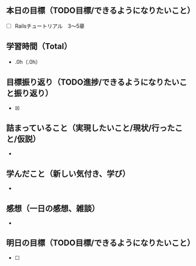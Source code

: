## 本日の目標（TODO目標/できるようになりたいこと）
- [ ] Railsチュートリアル　3〜5章
　
## 学習時間（Total）
- .0h（.0h）

## 目標振り返り（TODO進捗/できるようになりたいこと振り返り）
- [x]

##  詰まっていること（実現したいこと/現状/行ったこと/仮説）
-

## 学んだこと（新しい気付き、学び）
-

## 感想（一日の感想、雑談）
-

## 明日の目標（TODO目標/できるようになりたいこと）
- [ ]
